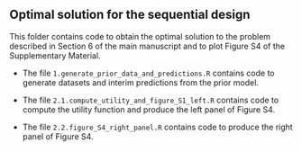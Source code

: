 ## Optimal solution for the sequential design

This folder contains code to obtain the optimal solution to the problem described in Section 6 of the main manuscript and to plot Figure S4 of the Supplementary Material.



* The file `1.generate_prior_data_and_predictions.R` contains code to generate datasets and interim predictions from the prior model.

* The file `2.1.compute_utility_and_figure_S1_left.R` contains code to compute the utility function and produce the left panel of Figure S4.

* The file `2.2.figure_S4_right_panel.R` contains code to produce the right panel of Figure S4.
